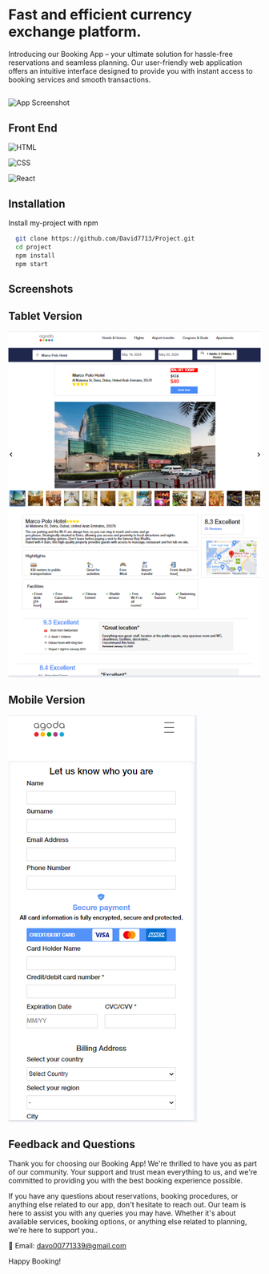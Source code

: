 
# Fast and efficient currency exchange platform.

Introducing our Booking App – your ultimate solution for hassle-free reservations and seamless planning. Our user-friendly web application offers an intuitive interface designed to provide you with instant access to booking services and smooth transactions.



   ##
![App Screenshot](https://github.com/David7713/Project/blob/main/src/Screenshots/BookingApp-Screenshot.png?raw=true)


## Front End



![HTML](https://img.shields.io/badge/-HTML-orange?logo=html5&logoColor=white)

![CSS](https://img.shields.io/badge/-CSS-blue?logo=css3&logoColor=white)

![React](https://img.shields.io/badge/-React-blue?logo=react&logoColor=white)



## Installation

Install my-project with npm

```bash
  git clone https://github.com/David7713/Project.git
  cd project
  npm install
  npm start

```




## Screenshots
   ## Tablet Version
![App Screenshot](https://github.com/David7713/Project/blob/main/src/Screenshots/Tablet-Version.png?raw=true)

   ## Mobile Version
![App Screenshot](https://github.com/David7713/Project/blob/main/src/Screenshots/Mobile-Version.png?raw=true)


## Feedback and Questions
Thank you for choosing our Booking App! We're thrilled to have you as part of our community. Your support and trust mean everything to us, and we're committed to providing you with the best booking experience possible.

If you have any questions about reservations, booking procedures, or anything else related to our app, don't hesitate to reach out. Our team is here to assist you with any queries you may have. Whether it's about available services, booking options, or anything else related to planning, we're here to support you..

📧 Email: davo00771339@gmail.com

Happy Booking!

